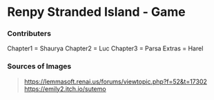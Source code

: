 # Renpy Stranded Island - Game
### Contributers
Chapter1 =  Shaurya
Chapter2 = Luc
Chapter3 = Parsa
Extras = Harel

### Sources of Images
> https://lemmasoft.renai.us/forums/viewtopic.php?f=52&t=17302 <br>
> https://emily2.itch.io/sutemo
